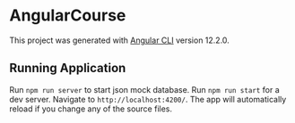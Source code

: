 # AngularCourse

This project was generated with [Angular CLI](https://github.com/angular/angular-cli) version 12.2.0.

## Running Application

Run `npm run server` to start json mock database.
Run `npm run start` for a dev server. Navigate to `http://localhost:4200/`. The app will automatically reload if you change any of the source files.
